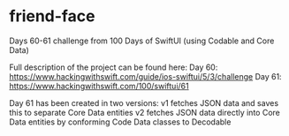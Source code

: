 # friend-face
Days 60-61 challenge from  100 Days of SwiftUI (using Codable and Core Data)

Full description of the project can be found here:
Day 60: https://www.hackingwithswift.com/guide/ios-swiftui/5/3/challenge
Day 61: https://www.hackingwithswift.com/100/swiftui/61

Day 61 has been created in two versions: 
v1 fetches JSON data and saves this to separate Core Data entities
v2 fetches JSON data directly into Core Data entities by conforming Code Data classes to Decodable
